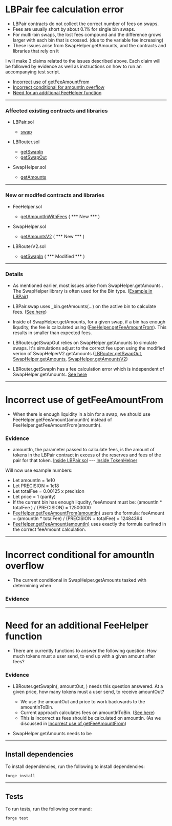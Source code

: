 # LBPair fee calculation error
- LBPair contracts do not collect the correct number of fees on swaps.
- Fees are usually short by about 0.1% for single bin swaps.
- For multi-bin swaps, the lost fees compound and the difference grows larger with each bin that is crossed. (due to the variable fee increasing)
- These issues arise from SwapHelper.getAmounts, and the contracts and libraries that rely on it


I will make 3 claims related to the issues described above. Each claim will be followed by evidence as well as instructions on how to run an accompanying test script.
- [Incorrect use of getFeeAmountFrom](#incorrect-use-of-getfeeamountfrom)
- [Incorrect conditional for amountIn overflow](#incorrect-conditional-for-amountin-overflow)
- [Need for an additional FeeHelper function](#need-for-an-additional-feehelper-function)


--- 



### Affected existing contracts and libraries

- LBPair.sol
  - [swap](https://github.com/sha256yan/incorrect-fee/blob/dc355df9ee61a41185dedd7017063fc508584f24/src/LBPair.sol#L304-L330)

- LBRouter.sol
  - [getSwapIn](https://github.com/sha256yan/incorrect-fee/blob/899b2318b7d368dbb938a0f1b56748eb0ac3442a/src/LBRouter.sol#L124-L125)
  - [getSwapOut](https://github.com/sha256yan/incorrect-fee/blob/899b2318b7d368dbb938a0f1b56748eb0ac3442a/src/LBRouter.sol#L168-L169)

- SwapHelper.sol
  - [getAmounts](https://github.com/code-423n4/2022-10-traderjoe/blob/79f25d48b907f9d0379dd803fc2abc9c5f57db93/src/libraries/SwapHelper.sol#L59-L65)


---

### New or modifed contracts and libraries

- FeeHelper.sol
  - [getAmountInWithFees](https://github.com/sha256yan/incorrect-fee/blob/899b2318b7d368dbb938a0f1b56748eb0ac3442a/src/libraries/FeeHelper.sol#L164-L173) ( *** New *** )


- SwapHelper.sol
  - [getAmountsV2](https://github.com/sha256yan/incorrect-fee/blob/716cddf2583da86674376cb5346bf46b701b242c/test/mocks/correctFee/SwapHelperV2.sol#L68-L76) ( *** New *** )

- LBRouterV2.sol
  - [getSwapIn](https://github.com/sha256yan/incorrect-fee/blob/716cddf2583da86674376cb5346bf46b701b242c/test/mocks/correctFee/LBRouterV2.sol#L124-L125) ( *** Modified *** )

---

### Details
- As mentioned earlier, most issues arise from SwapHelper.getAmounts . The SwapHelper library is often used for the Bin type. ([Example in LBPair](https://github.com/sha256yan/incorrect-fee/blob/dc355df9ee61a41185dedd7017063fc508584f24/src/LBPair.sol#L36))
- LBPair.swap uses _bin.getAmounts(...) on the active bin to calculate fees. ([See here](https://github.com/sha256yan/incorrect-fee/blob/dc355df9ee61a41185dedd7017063fc508584f24/src/LBPair.sol#L329-L330))
- Inside of SwapHelper.getAmounts, for a given swap, if a bin has enough liqudity, the fee is calculated using ([FeeHelper.getFeeAmountFrom](https://github.com/code-423n4/2022-10-traderjoe/blob/79f25d48b907f9d0379dd803fc2abc9c5f57db93/src/libraries/SwapHelper.sol#L65)). This results in smaller than expected fees.

- LBRouter.getSwapOut relies on SwapHelper.getAmounts to simulate swaps. It's simulations adjust to the correct fee upon using the modified verion of SwapHelperV2.getAmounts ([LBRouter.getSwapOut](https://github.com/sha256yan/incorrect-fee/blob/899b2318b7d368dbb938a0f1b56748eb0ac3442a/src/LBRouter.sol#L124-L125), [SwapHelper.getAmounts](), [SwapHelper.getAmountsV2]())
- LBRouter.getSwapIn has a fee calculation error which is independent of SwapHelper.getAmounts. [See here](https://github.com/sha256yan/incorrect-fee/blob/899b2318b7d368dbb938a0f1b56748eb0ac3442a/src/LBRouter.sol#L168-L169)


---


# Incorrect use of getFeeAmountFrom
- When there is enough liquidity in a bin for a swap, we should use FeeHelper.getFeeAmount(amountIn) instead of FeeHelper.getFeeAmountFrom(amountIn).

### Evidence
- amountIn, the parameter passed to calculate fees, is the amount of tokens in the LBPair contract in excess of the reserves and fees of the pair for that token. [Inside LBPair.sol](https://github.com/sha256yan/incorrect-fee/blob/1396f6c07ae91bfe5833fd629357983432a97f8b/src/LBPair.sol#L312-L314) --- [Inside TokenHelper](https://github.com/sha256yan/incorrect-fee/blob/1396f6c07ae91bfe5833fd629357983432a97f8b/src/libraries/TokenHelper.sol#L59-L69)


Will now use example numbers:
- Let amountIn = 1e10
- Let PRECISION = 1e18
- Let totalFee =  0.00125 x precision
- Let price = 1 (parity)
- If the current bin has enough liqudity, feeAmount must be: (amountIn * totalFee ) / (PRECISION) = 12500000 
- [FeeHelper.getFeeAmountFrom(amountIn)](https://github.com/sha256yan/incorrect-fee/blob/1396f6c07ae91bfe5833fd629357983432a97f8b/src/libraries/FeeHelper.sol#L124-L126) users the formula: feeAmount = (amountIn * totalFee) / (PRECISION + totalFee) = 12484394
- [FeeHelper.getFeeAmount(amountIn)](https://github.com/sha256yan/incorrect-fee/blob/1396f6c07ae91bfe5833fd629357983432a97f8b/src/libraries/FeeHelper.sol#L116-L118) uses exactly the formula ourlined in the correct feeAmount calculation.


---


# Incorrect conditional for amountIn overflow
- The current conditional in SwapHelper.getAmounts tasked with determining when 

### Evidence


---




# Need for an additional FeeHelper function
- There are currently functions to answer the following question: How much tokens must a user send, to end up with a given amount after fees?

### Evidence
- LBRouter.getSwapIn(, amountOut, ) needs this question answered. At a given price, how many tokens must a user send, to receive amountOut?
  - We use the amountOut and price to work backwards to the amountInToBin.
  - Current approach calculates fees on amountInToBin. ([See here](https://github.com/sha256yan/incorrect-fee/blob/899b2318b7d368dbb938a0f1b56748eb0ac3442a/src/LBRouter.sol#L124-L125))
  - This is incorrect as fees should be calculated on amountIn. (As we discussed in [Incorrect use of getFeeAmountFrom](#incorrect-use-of-getfeeamountfrom))


- SwapHelper.getAmounts needs to be 


---


## Install dependencies

To install dependencies, run the following to install dependencies:

```
forge install
```

___

## Tests

To run tests, run the following command:

```
forge test
```
